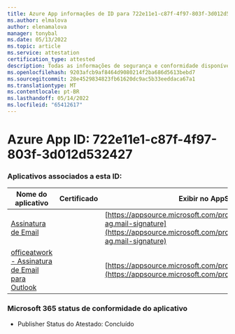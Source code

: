```yaml
---
title: Azure App informações de ID para 722e11e1-c87f-4f97-803f-3d012d532427
ms.author: elmalova
author: elenamalova
manager: tonybal
ms.date: 05/13/2022
ms.topic: article
ms.service: attestation
certification_type: attested
description: Todas as informações de segurança e conformidade disponíveis para 722e11e1-c87f-4f97-803f-3d012d532427.
ms.openlocfilehash: 9203afcb9af8464d9080214f2ba686d5613bebd7
ms.sourcegitcommit: 28e4529834823fb61620dc9ac5b33eeddaca67a1
ms.translationtype: MT
ms.contentlocale: pt-BR
ms.lasthandoff: 05/14/2022
ms.locfileid: "65412617"
---
```

# <a name="azure-app-id-722e11e1-c87f-4f97-803f-3d012d532427"></a>Azure App ID: 722e11e1-c87f-4f97-803f-3d012d532427


### <a name="apps-associated-with-this-id"></a>Aplicativos associados a esta ID:
| **Nome do aplicativo** | **Certificado** | **Exibir no AppSource** |
|--------------|---------------|-----------------------|
| [Assinatura de Email](../forward/officeatwork-ag.mail-signature.md) |  | [https://appsource.microsoft.com/product/office/officeatwork-ag.mail-signature](https://appsource.microsoft.com/product/office/officeatwork-ag.mail-signature) |
| [officeatwork - Assinatura de Email para Outlook](../forward/WA200003062.md) |  | [https://appsource.microsoft.com/product/office/WA200003062](https://appsource.microsoft.com/product/office/WA200003062) |

### <a name="microsoft-365-app-compliance-status"></a>Microsoft 365 status de conformidade do aplicativo
- Publisher Status do Atestado: Concluído
